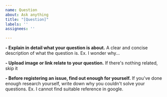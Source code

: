 ```yaml
---
name: Question
about: Ask anything
title: "[Question]"
labels: ''
assignees: ''

---
```


**- Explain in detail what your question is about.**
A clear and concise description of what the question is. Ex. I wonder why...

**- Upload image or link relate to your question.**
If there's nothing related, skip it

**- Before registering an issue, find out enough for yourself.**
If you've done enough research yourself, write down why you couldn't solve your questions.
Ex. I cannot find suitable reference in google.
